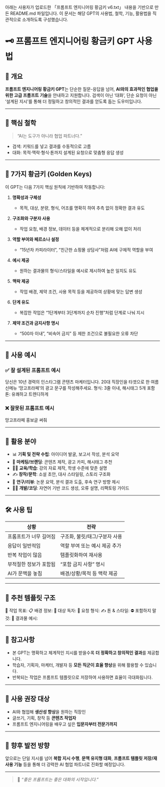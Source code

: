아래는 사용자가 업로드한 「프롬프트 엔지니어링 황금키 v6.txt」 내용을 기반으로 만든 README.md 파일입니다. 이 문서는 해당 GPT의 사용법, 철학, 기능, 활용법을 직관적으로 소개하도록 구성했습니다.

# 🗝️ 프롬프트 엔지니어링 황금키 GPT 사용법

## 📘 개요

**프롬프트 엔지니어링 황금키 GPT**는 단순한 질문-응답을 넘어, **AI와의 효과적인 협업을 위한 고급 프롬프트 기술**을 안내하고 지원합니다. 검색이 아닌 ‘대화’, 단순 요청이 아닌 ‘설계된 지시’를 통해 더 정밀하고 창의적인 결과를 얻도록 돕는 도우미입니다.

---

## 🧠 핵심 철학

> “AI는 도구가 아니라 협업 파트너다.”

- 검색: 키워드를 넣고 결과를 수동적으로 고름
- 대화: 목적·맥락·형식·톤까지 설계된 요청으로 맞춤형 응답 생성

---

## 🔑 7가지 황금키 (Golden Keys)

이 GPT는 다음 7가지 핵심 원칙에 기반하여 작동합니다:

1. **명확성과 구체성**  
   - 목적, 대상, 분량, 형식, 어조를 명확히 하여 추측 없이 정확한 결과 유도

2. **구조화와 구분자 사용**  
   - 작업 요청, 배경 정보, 데이터 등을 체계적으로 분리해 오해 없이 처리

3. **역할 부여와 페르소나 설정**  
   - “15년차 카피라이터”, “친근한 쇼핑몰 상담사”처럼 AI에 구체적 역할을 부여

4. **예시 제공**  
   - 원하는 결과물의 형식/스타일을 예시로 제시하여 높은 일치도 유도

5. **맥락 제공**  
   - 작업 배경, 제약 조건, 사용 목적 등을 제공하여 상황에 맞는 답변 생성

6. **단계 유도**  
   - 복잡한 작업은 “1단계부터 3단계까지 순차 진행”처럼 단계로 나눠 지시

7. **제약 조건과 금지사항 명시**  
   - “500자 이내”, “비속어 금지” 등 제한 조건으로 불필요한 오류 차단

---

## 📂 사용 예시

### ✅ 잘 설계된 프롬프트 예시


당신은 10년 경력의 인스타그램 콘텐츠 마케터입니다.
20대 직장인을 타겟으로 한 여름 신메뉴 ‘망고프라페’의 광고 문구를 작성해주세요.
형식: 3줄 이내, 해시태그 5개 포함
톤: 유쾌하고 트렌디하게


### ❌ 잘못된 프롬프트 예시


망고프라페 홍보글 써줘


---

## 💼 활용 분야

- 📊 **기획 및 전략 수립**: 아이디어 발굴, 보고서 작성, 분석 요약
- 📣 **마케팅/브랜딩**: 콘텐츠 제작, 광고 카피, 해시태그 추천
- 🧑‍🏫 **교육/학습**: 강의 자료 제작, 학생 수준에 맞춘 설명
- ✍️ **창작/문학**: 소설 초안, 대사 스타일링, 스토리 구조화
- 🔬 **연구/리뷰**: 논문 요약, 분석 결과 도출, 후속 연구 방향 제시
- 👨‍💻 **개발/코딩**: 자연어 기반 코드 생성, 오류 설명, 리팩토링 가이드

---

## 🛠 사용 팁

| 상황 | 전략 |
|------|------|
| 프롬프트가 너무 길어짐 | 구조화, 불릿/태그/구분자 사용 |
| 응답이 일반적임 | 역할 부여 또는 예시 제공 추가 |
| 반복 작업이 많음 | 템플릿화하여 재사용 |
| 부적절한 정보가 포함됨 | “포함 금지 사항” 명시 |
| AI가 문맥을 놓침 | 배경/상황/목적 등 맥락 제공 |

---

## 📎 추천 템플릿 구조



🎯 작업 목표:
📋 배경 정보:
👤 대상 독자:
🧩 요청 형식:
✍️ 톤 & 스타일:
⛔ 포함하지 말 것:
📌 결과물 예시:


---

## 📢 참고사항

- 본 GPT는 명확하고 체계적인 지시를 받을수록 **더 정확하고 창의적인 결과**를 제공합니다.
- 학습자, 기획자, 마케터, 개발자 등 **모든 직군이 효율 향상**을 위해 활용할 수 있습니다.
- 반복되는 작업은 프롬프트 템플릿으로 저장하여 사용하면 효율이 극대화됩니다.

---

## 🙋 사용 권장 대상

- AI와 협업해 **생산성 향상**을 원하는 직장인
- 글쓰기, 기획, 창작 등 **콘텐츠 작업자**
- 프롬프트 엔지니어링을 배우고 싶은 **입문자부터 전문가까지**

---

## 🧩 향후 발전 방향

앞으로는 단일 지시를 넘어 **복합 지시 수행**, **문맥 유지형 대화**, **프롬프트 템플릿 저장/재사용 기능** 등을 통해 더 강력한 AI 협업 파트너로 진화할 예정입니다.

---

> 💬 *“좋은 프롬프트는 좋은 대화의 시작입니다.”*

